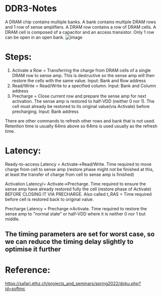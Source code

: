 # DDR3-Notes

A DRAM chip contains multiple banks. A bank contains multiple DRAM rows and 1 row of sense amplifiers. A DRAM row contains a row of DRAM cells. A DRAM cell is composed of a capacitor and an access transistor. Only 1 row can be open in an open bank. 
![image](https://user-images.githubusercontent.com/87559347/210326311-5a2c8eee-7705-4c6f-a9f6-e7b116c0fca2.png)

# Steps:
1) Activate a Row = Transferring the charge from DRAM cells of a single DRAM row to sense amp. This is destructive so the sense amp will then restore the cells with the same value. Input: Bank and Row address
2) Read/Write = Read/Write to a specified column. Input: Bank and Column address
3) Precharge = Close current row and prepare the sense amp for next activation. The sense amp is restored to half-VDD (neither 0 nor 1). The cell must already be restored to its original value(via Activate) before precharging. Input: Bank address

There are other commands to refresh other rows and bank that is not used. Retention time is usually 64ms above so 64ms is used usually as the refresh time.

# Latency:
Ready-to-access Latency = Activate->Read/Write. Time required to move charge from cell to sense amp  (restore phase might not be finished at this, at least the transfer of charge from cell to sense amp is finished) 

Activation Latency/= Activate->Precharge. Time required to ensure the sense amp have already restored fully the cell (restore phase of Activate) BEFORE CLOSING IT VIA PRECHARGE.
Also called t_RAS = Time required before cell is restored back to original value. 

Precharge Latency = Precharge->Activate. Time required to restore the sense amp to "normal state" or half-VDD where it is neither 0 nor 1 but middle. 

## The timing parameters are set for worst case, so we can reduce the timing delay slightly to optimise it further 

# Reference:
https://safari.ethz.ch/projects_and_seminars/spring2022/doku.php?id=softmc
